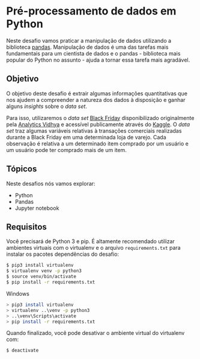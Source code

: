 # Pré-processamento de dados em Python

Neste desafio vamos praticar a manipulação de dados utilizando
a biblioteca [pandas](https://pandas.pydata.org/). Manipulação de dados é uma das tarefas
mais fundamentais para um cientista de dados e o pandas - biblioteca mais popular do Python no assunto - ajuda a tornar essa tarefa mais agradável.

## Objetivo

O objetivo deste desafio é extrair algumas informações quantitativas
que nos ajudem a compreender a natureza dos dados à disposição e ganhar alguns _insights_
sobre o _data set_.

Para isso, utilizaremos o _data set_ [Black Friday](https://codenation-challenges.s3-us-west-1.amazonaws.com/data-science-0/black_friday.csv)
disponibilizado originalmente pela [Analytics Vidhya](https://www.analyticsvidhya.com/) e acessível
publicamente através do [Kaggle](https://www.kaggle.com). O _data set_ traz algumas variáveis relativas à transações comerciais
realizadas durante a Black Friday em uma determinada loja de varejo. Cada observação é relativa
a um determinado item comprado por um usuário e um usuário pode ter comprado mais de um item.

## Tópicos

Neste desafios nós vamos explorar:

* Python
* Pandas
* Jupyter notebook

## Requisitos

Você precisará de Python 3 e pip. É altamente recomendado utilizar ambientes virtuais
com o virtualenv e o arquivo `requirements.txt` para instalar os pacotes dependências
do desafio:

```bash
$ pip3 install virtualenv
$ virtualenv venv -p python3
$ source venv/bin/activate
$ pip install -r requirements.txt
```

Windows

```bash
> pip3 install virtualenv
> virtualenv ..\venv -p python3
> ..\venv\Scripts\activate
> pip install -r requirements.txt
```

Quando finalizado, você pode desativar o ambiente virtual do virtualenv com:

```bash
$ deactivate
```

